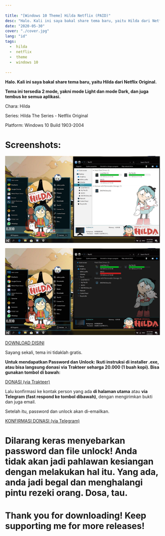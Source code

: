 ```yaml
---

title: "[Windows 10 Theme] Hilda Netflix (PAID)"
desc: "Halo. Kali ini saya bakal share tema baru, yaitu Hilda dari Netflix Original. Request by Afga Pratama"
date: "2020-05-30"
cover: "./cover.jpg"
lang: "id"
tags:
  -  hilda
  -  netflix
  -  theme
  -  windows 10

---
```


**Halo. Kali ini saya bakal share tema baru, yaitu Hilda dari Netflix Original.**

**Tema ini tersedia 2 mode, yakni mode Light dan mode Dark, dan juga tembus ke semua aplikasi.**


Chara: Hilda

Series: Hilda The Series - Netflix Original

Platform: Windows 10 Build 1903-2004

# Screenshots:

![ss1](./light.jpg)

![ss2](./dark.jpg)


<a href="http://fav.me/de13axm" class="btn"><span class="name">DOWNLOAD DISINI</span></a>

Sayang sekali, tema ini tidaklah gratis.

**Untuk mendapatkan Password dan Unlock: Ikuti instruksi di installer .exe, atau bisa langsung donasi via Trakteer seharga 20.000 (1 buah kopi). Bisa gunakan tombol di bawah:**

<a href="https://trakteer.id/elzeXD/showcase/hilda-theme-windows-10-build-1903-sd-2004-u7TU8" class="btn"><span class="name">DONASI (via Trakteer)</span></a>

Lalu konfirmasi ke kontak person yang ada **di halaman utama** atau **via Telegram (fast respond ke tombol dibawah)**, dengan mengirimkan bukti dan juga email.

Setelah itu, password dan unlock akan di-emailkan.

<a href="http://t.me/elzeXD" class="btn"><span class="name">KONFIRMASI DONASI (via Telegram)</span></a>

# Dilarang keras menyebarkan password dan file unlock! Anda tidak akan jadi pahlawan kesiangan dengan melakukan hal itu. Yang ada, anda jadi begal dan menghalangi pintu rezeki orang. Dosa, tau.



# Thank you for downloading! Keep supporting me for more releases!
